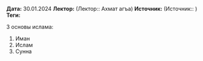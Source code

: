 **Дата:** 30.01.2024
**Лектор:** (Лектор:: Ахмат агъа)
**Источник:** (Источник:: )
**Теги:** 

3 основы ислама:
1. Иман
2. Ислам
3. Сунна

